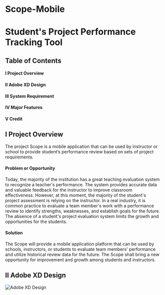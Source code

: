 # Scope-Mobile
# Student's Project Performance Tracking Tool


## Table of Contents

#### I Project Overview
#### II Adobe XD Design
#### III System Requirement
#### IV Major Features
#### V Credit


## I Project Overview

The project Scope is a mobile application that can be used by instructor or school to provide student’s performance review based on sets of project requirements.


#### Problem or Opportunity

Today, the majority of the institution has a great teaching evaluation system to recognize a teacher's performance. The system provides accurate data and valuable feedback for the instructor to improve classroom effectiveness. However, at this moment, the majority of the student's project assessment is relying on the instructor. In a real industry, it is common practice to evaluate a team member's work with a performance review to identify strengths, weaknesses, and establish goals for the future. The absence of a student's project evaluation system limits the growth and opportunities for the students.

#### Solution

The Scope will provide a mobile application platform that can be used by schools, instructors, or students to evaluate team members' performance and utilize historical review data for the future. The Scope shall bring a new opportunity for improvement and growth among students and instructors.

## II Adobe XD Design

![Adobe XD Design](../Prototype_desgin/Login.png)


